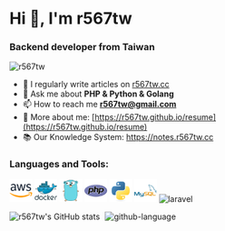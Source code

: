 # Hi 👋, I'm r567tw
### Backend developer from Taiwan

<p align="left"> 
<img src="https://komarev.com/ghpvc/?username=r567tw&label=Profile%20views&color=0e75b6&style=flat" alt="r567tw" />
</p>

- 📝 I regularly write articles on [r567tw.cc](https://r567tw.cc) 
- 💬 Ask me about **PHP & Python & Golang**
- 📫 How to reach me **r567tw@gmail.com**
- 📄 More about me: [https://r567tw.github.io/resume](https://r567tw.github.io/resume)
- 📚 Our Knowledge System: https://notes.r567tw.cc
  

### Languages and Tools:
<p>

<img src="https://raw.githubusercontent.com/devicons/devicon/master/icons/amazonwebservices/amazonwebservices-original-wordmark.svg" width="40px" height="40px" alt="aws">
<img src="https://raw.githubusercontent.com/devicons/devicon/master/icons/docker/docker-original-wordmark.svg" width="40px" height="40px" alt="docker">
<img src="https://raw.githubusercontent.com/devicons/devicon/master/icons/go/go-original.svg" width="40px" height="40px" alt="go">
<img src="https://raw.githubusercontent.com/devicons/devicon/master/icons/php/php-original.svg" width="40px" height="40px" alt="php">
<img src="https://raw.githubusercontent.com/devicons/devicon/master/icons/python/python-original.svg" width="40px" height="40px" alt="python">
<img src="https://raw.githubusercontent.com/devicons/devicon/master/icons/mysql/mysql-original-wordmark.svg" width="40px" height="40px" alt="mysql">
<img src="https://cdn.jsdelivr.net/gh/devicons/devicon@latest/icons/laravel/laravel-original.svg" width="40px" height="40px" alt="laravel">

</p>


<span style="padding-right:5px"> 
<img src="https://github-readme-stats.vercel.app/api?username=r567tw&show_icons=true&theme=tokyonight" alt="r567tw's GitHub stats" height="150px">   
</span>
<span>
<img src="https://github-readme-stats.vercel.app/api/top-langs?username=r567tw&show_icons=true&layout=compact&hide=css,scss,html,blade,pug,ejs&theme=tokyonight" alt="github-language" height="150px">    
</span>
</p>
